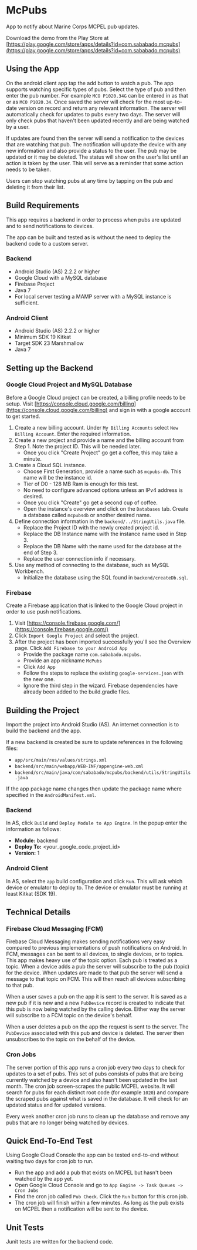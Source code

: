 # McPubs
App to notify about Marine Corps MCPEL pub updates.

Download the demo from the Play Store at
[https://play.google.com/store/apps/details?id=com.sababado.mcpubs](https://play.google.com/store/apps/details?id=com.sababado.mcpubs)

## Using the App
On the android client app tap the add button to watch a pub. The app supports watching specific types of pubs.
Select the type of pub and then enter the pub number. For example `MCO P1020.34G` can be entered in as that or as `MCO P1020.34`.
Once saved the server will check for the most up-to-date version on record and return any relevant information.
The server will automatically check for updates to pubs every two days. The server will only check pubs
that haven't been updated recently and are being watched by a user.

If updates are found then the server will send a notification to the devices that are watching that pub.
The notification will update the device with any new information and also provide a status to the user.
The pub may be updated or it may be deleted. The status will show on the user's list until an action is
taken by the user. This will serve as a reminder that some action needs to be taken.

Users can stop watching pubs at any time by tapping on the pub and deleting it from their list.

## Build Requirements
This app requires a backend in order to process when pubs are updated and to send notifications to devices.

The app can be built and tested as is without the need to deploy the backend code to a custom server.

### Backend
+ Android Studio (AS) 2.2.2 or higher
+ Google Cloud with a MySQL database
+ Firebase Project
+ Java 7
+ For local server testing a MAMP server with a MySQL instance is sufficient.

### Android Client
+ Android Studio (AS) 2.2.2 or higher
+ Minimum SDK 19 Kitkat
+ Target SDK 23 Marshmallow
+ Java 7

## Setting up the Backend
### Google Cloud Project and MySQL Database
Before a Google Cloud project can be created, a billing profile needs to be setup.
Visit [https://console.cloud.google.com/billing](https://console.cloud.google.com/billing) and sign in with a google account to get started.

1. Create a new billing account. Under `My Billing Accounts` select `New Billing Account`. Enter the required information.
2. Create a new project and provide a name and the billing account from Step 1. Note the project ID. This will be needed later.
    + Once you click "Create Project" go get a coffee, this may take a minute.
3. Create a Cloud SQL instance.
    + Choose First Generation, provide a name such as `mcpubs-db`. This name will be the instance id.
    + Tier of D0 - 128 MB Ram is enough for this test.
    + No need to configure advanced options unless an IPv4 address is desired.
    + Once you click "Create" go get a second cup of coffee.
    + Open the instance's overview and click on the `Databases` tab. Create a database called `mcpubsdb` or another desired name.
4. Define connection information in the `backend/../StringUtils.java` file.
    + Replace the Project ID with the newly created project id.
    + Replace the DB Instance name with the instance name used in Step 3.
    + Replace the DB Name with the name used for the database at the end of Step 3.
    + Replace the user connection info if necessary.
5. Use any method of connecting to the database, such as MySQL Workbench.
    + Initialize the database using the SQL found in `backend/createDb.sql`.


### Firebase
Create a Firebase application that is linked to the Google Cloud project in order to use push notifications.

1. Visit [https://console.firebase.google.com/](https://console.firebase.google.com/)
2. Click `Import Google Project` and select the project.
3. After the project has been imported successfully you'll see the Overview page. Click `Add Firebase to your Android App`
    + Provide the package name `com.sababado.mcpubs`.
    + Provide an app nickname `McPubs`
    + Click `Add App`
    + Follow the steps to replace the existing `google-services.json` with the new one.
    + Ignore the third step in the wizard. Firebase dependencies have already been added to the build.gradle files.

## Building the Project
Import the project into Android Studio (AS). An internet connection is to build the backend and the app.

If a new backend is created be sure to update references in the following files:

+ `app/src/main/res/values/strings.xml`
+ `backend/src/main/webapp/WEB-INF/appengine-web.xml`
+ `backend/src/main/java/com/sababado/mcpubs/backend/utils/StringUtils.java`

If the app package name changes then update the package name where specified in the `AndroidManifest.xml`.

### Backend
In AS, click `Build` and `Deploy Module to App Engine`. In the popup enter the information as follows:

+ **Module:** backend
+ **Deploy To:** <your_google_code_project_id>
+ **Version:** 1

### Android Client

In AS, select the `app` build configuration and click `Run`.
This will ask which device or emulator to deploy to.
The device or emulator must be running at least Kitkat (SDK 19).

## Technical Details
### Firebase Cloud Messaging (FCM)
Firebase Cloud Messaging makes sending notifications very easy compared to previous implementations of
push notifications on Android. In FCM, messages can be sent to all devices, to single devices, or to topics.
This app makes heavy use of the topic option. Each pub is treated as a topic. When a device adds a pub
the server will subscribe to the pub (topic) for the device. When updates are made to that pub the server
will send a message to that topic on FCM. This will then reach all devices subscribing to that pub.

When a user saves a pub on the app it is sent to the server. It is saved as a new pub if it is new and a new
`PubDevice` record is created to indicate that this pub is now being watched by the calling device. Either way
the server will subscribe to a FCM topic on the device's behalf.

When a user deletes a pub on the app the request is sent to the server. The `PubDevice` associated with
this pub and device is deleted. The server then unsubscribes to the topic on the behalf of the device.

### Cron Jobs
The server portion of this app runs a cron job every two days to check for updates to a set of pubs.
This set of pubs consists of pubs that are being currently watched by a device and also hasn't been
updated in the last month. The cron job screen-scrapes the public MCPEL website. It will search for
pubs for each distinct root code (for example `1020`) and compare the scraped pubs against what is
saved in the database. It will check for an updated status and for updated versions.

Every week another cron job runs to clean up the database and remove any pubs
that are no longer being watched by devices.

## Quick End-To-End Test
Using Google Cloud Console the app can be tested end-to-end without waiting two days for cron job to run.

+ Run the app and add a pub that exists on MCPEL but hasn't been watched by the app yet.
+ Open Google Cloud Console and go to `App Engine -> Task Queues -> Cron Jobs`
+ Find the cron job called `Pub Check`. Click the `Run` button for this cron job.
+ The cron job will finish within a few minutes. As long as the pub exists on MCPEL then a notification will be sent to the device.

## Unit Tests
Junit tests are written for the backend code.